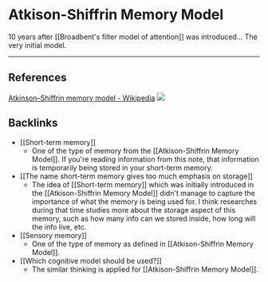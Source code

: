 # Atkison-Shiffrin Memory Model
10 years after [[Broadbent's filter model of attention]] was introduced... The very initial model.

- - -
## References
[Atkinson–Shiffrin memory model - Wikipedia](https://en.wikipedia.org/wiki/Atkinson%E2%80%93Shiffrin_memory_model)
![](Multistore_model.png)

## Backlinks
* [[Short-term memory]]
	* One of the type of memory from the [[Atkison-Shiffrin Memory Model]]. If you're reading information from this note, that information is temporarily being stored in your short-term memory.
* [[The name short-term memory gives too much emphasis on storage]]
	* The idea of [[Short-term memory]] which was initially introduced in the [[Atkison-Shiffrin Memory Model]] didn't manage to capture the importance of what the memory is being used for. I think researches during that time studies more about the storage aspect of this memory, such as how many info can we stored inside, how long will the info live, etc.
* [[Sensory memory]]
	* One of the type of memory as defined in [[Atkison-Shiffrin Memory Model]].
* [[Which cognitive model should be used?]]
	* The similar thinking is applied for [[Atkison-Shiffrin Memory Model]].

<!-- #evergreen -->

<!-- {BearID:B8CB72D8-E84E-4EA2-BCD0-2A5A1FC37528-652-000002942ACFB0EA} -->
